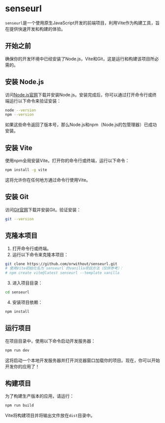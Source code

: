 # senseurl

`senseurl`是一个使用原生JavaScript开发的前端项目，利用Vite作为构建工具，旨在提供快速开发和构建的体验。

## 开始之前

确保你的开发环境中已经安装了Node.js，Vite和Git，这是运行和构建该项目所必需的。

## 安装 Node.js

访问[Node.js官网](https://nodejs.org/)下载并安装Node.js。安装完成后，你可以通过打开命令行或终端运行以下命令来验证安装：

```bash
node --version
npm --version
```

如果这些命令返回了版本号，那么Node.js和npm（Node.js的包管理器）已成功安装。

## 安装 Vite

使用npm全局安装Vite。打开你的命令行或终端，运行以下命令：

```bash
npm install -g vite
```
这将允许你在任何地方通过命令行使用Vite。

## 安装 Git
访问[Git官网](https://git-scm.com/downloads)下载并安装Git。验证安装：

```bash
git --version
```

## 克隆本项目
1. 打开命令行或终端。
2. 运行以下命令来克隆本项目：
```bash
git clone https://github.com/orwithout/senseurl.git
# 使用Vite初始化名为`senseurl`的vanilla项目方法（仅供参考）：
# npm create vite@latest senseurl --template vanilla
```


3. 进入项目目录：

```bash
cd senseurl
```

4. 安装项目依赖：

```bash
npm install
```

## 运行项目

在项目目录中，使用以下命令启动开发服务器：

```bash
npm run dev
```

这将启动一个本地开发服务器并打开浏览器窗口加载你的项目。现在，你可以开始开发你的应用了！

## 构建项目

为了构建生产版本的应用，请运行：

```bash
npm run build
```

Vite将构建项目并将输出文件放在`dist`目录中。
